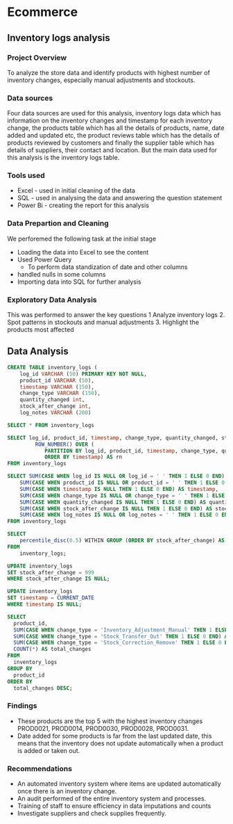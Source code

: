 # Ecommerce
## Inventory logs analysis

### Project Overview
To analyze the store data and identify products with highest number of inventory changes, especially manual adjustments and  stockouts.

### Data sources
Four data sources are used for this analysis, inventory logs data which has information on the inventory changes and timestamp for each inventory change, the products table which has all the details of products, name, date added and updated etc, the product reviews table which has the details of products reviewed by customers and finally the supplier table which has details of suppliers, their contact and location. But the main data used for this analysis is the inventory logs table.

### Tools used
- Excel - used in initial cleaning of the data
- SQL - used in analysing the data and answering the question statement
- Power Bi - creating the report for this analysis

### Data Prepartion and Cleaning
We perforemed the following task at the initial stage
- Loading the data into Excel to see the content
- Used Power Query
  - To perform data standization of date and other columns
- handled nulls in some columns
- Importing data into SQL for further analysis

### Exploratory Data Analysis
This was performed to answer the key questions
1 Analyze inventory logs
2. Spot patterns in stockouts and manual adjustments
3. Highlight the products most affected

## Data Analysis
```sql
CREATE TABLE inventory_logs (
	log_id VARCHAR (50) PRIMARY KEY NOT NULL,
	product_id VARCHAR (50), 
	timestamp VARCHAR (150),
	change_type VARCHAR (150),
	quantity_changed int,
	stock_after_change int,
	log_notes VARCHAR (200)
```
```sql
SELECT * FROM inventory_logs
```
```sql
SELECT log_id, product_id, timestamp, change_type, quantity_changed, stock_after_change, log_notes,  
         ROW_NUMBER() OVER (
            PARTITION BY log_id, product_id, timestamp, change_type, quantity_changed, stock_after_change, log_notes
            ORDER BY timestamp) AS rn
FROM inventory_logs
```
```sql
SELECT SUM(CASE WHEN log_id IS NULL OR log_id = ' ' THEN 1 ELSE 0 END) AS log_id,
	SUM(CASE WHEN product_id IS NULL OR product_id = ' ' THEN 1 ELSE 0 END) AS product_id,
	SUM(CASE WHEN timestamp IS NULL THEN 1 ELSE 0 END) AS timestamp, 
	SUM(CASE WHEN change_type IS NULL OR change_type = ' ' THEN 1 ELSE 0 END) AS change_type,
	SUM(CASE WHEN quantity_changed IS NULL THEN 1 ELSE 0 END) AS quantity_changed,
	SUM(CASE WHEN stock_after_change IS NULL THEN 1 ELSE 0 END) AS stock_after_change,
	SUM(CASE WHEN log_notes IS NULL OR log_notes = ' ' THEN 1 ELSE 0 END) AS log_notes
FROM inventory_logs
```
```sql
SELECT
    percentile_disc(0.5) WITHIN GROUP (ORDER BY stock_after_change) AS median_score
FROM
    inventory_logs;

UPDATE inventory_logs
SET stock_after_change = 999
WHERE stock_after_change IS NULL;

UPDATE inventory_logs
SET timestamp = CURRENT_DATE
WHERE timestamp IS NULL;
```
```sql
SELECT
  product_id,
  SUM(CASE WHEN change_type = 'Inventory_Adjustment_Manual' THEN 1 ELSE 0 END) AS Inventory_Adjustment_Manual,
  SUM(CASE WHEN change_type = 'Stock_Transfer_Out' THEN 1 ELSE 0 END) AS Stock_Transfer_Out,
  SUM(CASE WHEN change_type = 'Stock_Correction_Remove' THEN 1 ELSE 0 END) AS Stock_Correction_Remove,
  COUNT(*) AS total_changes
FROM
  inventory_logs
GROUP BY
  product_id
ORDER BY
  total_changes DESC;
```
### Findings
- These products are the top 5 with the highest inventory changes  PROD0021, PROD0014, PROD0030, PROD0028, PROD0031.
- Date added for some products is far from the last updated date, this means that the inventory does not update automatically when a product is added or taken out.

### Recommendations
- An automated inventory system where items are updated automatically once there is an inventory change.
- An audit performed of the entire inventory system and processes.
- Training of staff to ensure efficiency in data imputations and counts
- Investigate suppliers and check supplies frequently.
